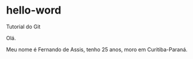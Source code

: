 hello-word
==========

Tutorial do Git

Olá.

Meu nome é Fernando de Assis, tenho 25 anos, moro em Curitiba-Paraná.
